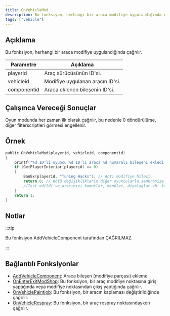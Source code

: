 ```yaml
---
title: OnVehicleMod
description: Bu fonksiyon, herhangi bir araca modifiye uygulandığında çağrılır.
tags: ["vehicle"]
---
```


## Açıklama

Bu fonksiyon, herhangi bir araca modifiye uygulandığında çağrılır.

| Parametre   | Açıklama                                                |
| ----------- | ------------------------------------------------------- |
| playerid    | Araç sürücüsünün ID'si.                                 |
| vehicleid   | Modifiye uygulanan aracın ID'si.                        |
| componentid | Araca eklenen bileşenin ID'si.                          |

## Çalışınca Vereceği Sonuçlar

Oyun modunda her zaman ilk olarak çağrılır, bu nedenle 0 döndürülürse, diğer filterscriptleri görmesi engellenir.

## Örnek

```c
public OnVehicleMod(playerid, vehicleid, componentid)
{
    printf("%d ID'li oyuncu %d ID'li araca %d numaralı bileşeni ekledi.", playerid, vehicleid,componentid);
    if (GetPlayerInterior(playerid) == 0)
    {
        BanEx(playerid, "Tuning Hacks"); // Anti modifiye hilesi.
        return 0; // Kötü değişikliklerin diğer oyuncularla senkronize edilmesini engeller
        //Test edildi ve aracınızı komutlar, menüler, diyaloglar vb. kullanarak modifiye etmenize izin veren sunucularda bile çalıştı.
    }
    return 1;
}
```

## Notlar

:::tip

Bu fonksiyon AddVehicleComponent tarafından ÇAĞRILMAZ.

:::

## Bağlantılı Fonksiyonlar

- [AddVehicleComponent](../functions/AddVehicleComponent): Araca bileşen (modifiye parçası) ekleme.
- [OnEnterExitModShop](OnEnterExitModShop): Bu fonksiyon, bir araç modifiye noktasına giriş yaptığında veya modifiye noktasından çıkış yaptığında çağrılır.
- [OnVehiclePaintjob](OnVehiclePaintjob): Bu fonksiyon, bir aracın kaplaması değiştirildiğinde çağrılır.
- [OnVehicleRespray](OnVehicleRespray): Bu fonksiyon, bir araç respray noktasındayken çağrılır.
